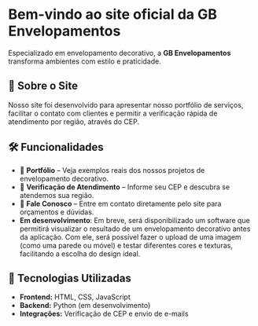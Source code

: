 # Bem-vindo ao site oficial da **GB Envelopamentos**  

Especializado em envelopamento decorativo, a **GB Envelopamentos** transforma ambientes com estilo e praticidade.  

## 🔹 Sobre o Site  
Nosso site foi desenvolvido para apresentar nosso portfólio de serviços, facilitar o contato com clientes e permitir a verificação rápida de atendimento por região, através do CEP.  

## 🛠️ Funcionalidades  
- 📸 **Portfólio** – Veja exemplos reais dos nossos projetos de envelopamento decorativo.  
- 📍 **Verificação de Atendimento** – Informe seu CEP e descubra se atendemos sua região.  
- 📩 **Fale Conosco** – Entre em contato diretamente pelo site para orçamentos e dúvidas.  
- **Em desenvolvimento**: Em breve, será disponibilizado um software que permitirá visualizar o resultado de um envelopamento decorativo antes da aplicação. Com ele, será possível fazer o upload de uma imagem (como uma parede ou móvel) e testar diferentes cores e texturas, facilitando a escolha do design ideal.  

## 🚀 Tecnologias Utilizadas  
- **Frontend:** HTML, CSS, JavaScript  
- **Backend:** Python (em desenvolvimento)  
- **Integrações:** Verificação de CEP e envio de e-mails  
